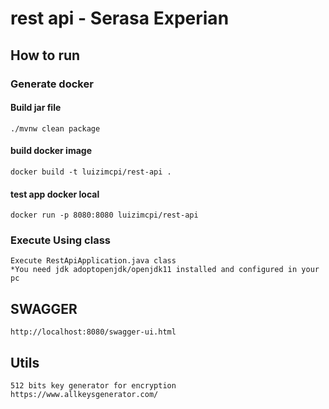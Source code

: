 # rest api - Serasa Experian

## How to run

### Generate docker

#### Build jar file
```
./mvnw clean package
```

#### build docker image
```
docker build -t luizimcpi/rest-api .
```

#### test app docker local
```
docker run -p 8080:8080 luizimcpi/rest-api
```

### Execute Using class
```
Execute RestApiApplication.java class 
*You need jdk adoptopenjdk/openjdk11 installed and configured in your pc
```

## SWAGGER
```
http://localhost:8080/swagger-ui.html
```

## Utils
```
512 bits key generator for encryption
https://www.allkeysgenerator.com/
```